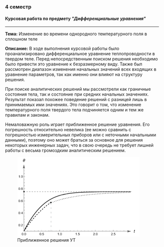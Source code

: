 ### 4 семестр

#### Курсовая работа по предмету ***"Дифференциальные уравнения"***

---

**Тема:** Изменение во времени однородного
температурного поля в сплошном теле

**Описание:** В ходе выполнения курсовой работы было проанализировано дифференциальное уравнение теплопроводности в твердом теле. Перед непосредственным поиском решения
необходимо было привести это уравнение к безразмерному виду. Также был рассмотрен
диапазон изменения начальных значений всех входящих в уравнение параметров, так
как именно они влияют на структуру решения.


При поиске аналитических решений мы рассмотрели как граничные состояния
тела, так и состояние при средних начальных значениях. Результат показал похожее
поведение решений с разницей лишь в принимаемых ими значениях. Это говорит о
том, что изменение температурного поля твердого тела подчиняется одним и тем же
правилам и законам.


Немаловажную роль играет приближенное решение уравнения. Его погрешность
относительно невелика (ее можно сравнить с погрешностью измерительных приборов
или с неточными начальными данными), поэтому оно может браться за основное для
решения некоторых инженерных задач, что в свою очередь не требует лишней работы
с весьма громоздким аналитическим решением.
<figure class = "im">
  <img src= https://github.com/ppvartm/kurs_4_sem/blob/main/documents/numericial%20sol.png  width="400" height="260">
  <figcaption>Приближенное решения УТ</figcaption>
</figure>
